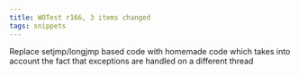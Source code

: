 ```yaml
---
title: WOTest r166, 3 items changed
tags: snippets
---
```


Replace setjmp/longjmp based code with homemade code which takes into account the fact that exceptions are handled on a different thread
